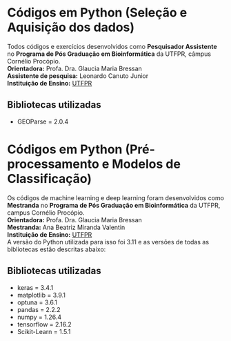 # Códigos em Python (Seleção e Aquisição dos dados)
Todos códigos e exercícios desenvolvidos como **Pesquisador Assistente** no **Programa de Pós Graduação em Bioinformática** da UTFPR, câmpus Cornélio Procópio.<br />
**Orientadora:** Profa. Dra. Glaucia Maria Bressan<br/>
**Assistente de pesquisa:** Leonardo Canuto Junior<br/>
**Instituição de Ensino:** [UTFPR](https://portal.utfpr.edu.br/home)<br/>

## Bibliotecas utilizadas
* GEOParse = 2.0.4<br/>

# Códigos em Python (Pré-processamento e Modelos de Classificação)
Os códigos de machine learning e deep learning foram desenvolvidos como **Mestranda** no **Programa de Pós Graduação em Bioinformática** da UTFPR, campus Cornélio Procópio. <br/>
**Orientadora:** Profa. Dra. Glaucia Maria Bressan<br/>
**Mestranda:** Ana Beatriz Miranda Valentin<br/>
**Instituição de Ensino:** [UTFPR](https://portal.utfpr.edu.br/home)<br/>
A versão do Python utilizada para isso foi 3.11 e as versões de todas as bibliotecas estão descritas abaixo:<br/>

## Bibliotecas utilizadas
* keras = 3.4.1<br/>
* matplotlib = 3.9.1<br/>
* optuna = 3.6.1<br/>
* pandas = 2.2.2<br/>
* numpy = 1.26.4<br/>
* tensorflow = 2.16.2<br/>
* Scikit-Learn = 1.5.1<br/>
